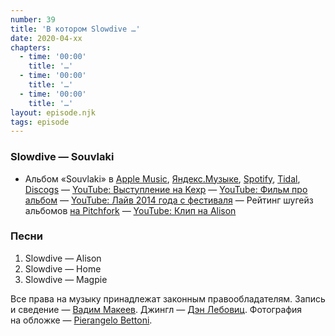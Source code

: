 ```yaml
---
number: 39
title: 'В котором Slowdive …'
date: 2020-04-xx
chapters:
  - time: '00:00'
    title: '…'
  - time: '00:00'
    title: '…'
  - time: '00:00'
    title: '…'
layout: episode.njk
tags: episode
---
```


### Slowdive — Souvlaki

- Альбом «Souvlaki» в
  [Apple Music](https://music.apple.com/album/souvlaki/292885238),
  [Яндекс.Музыке](https://music.yandex.ru/album/160776),
  [Spotify](https://open.spotify.com/album/4i21O3uVh5palcfFhCjlT7),
  [Tidal](https://listen.tidal.com/album/1995308),
  [Discogs](https://www.discogs.com/Slowdive-Souvlaki/master/9478)
— [YouTube: Выступление на Kexp](https://youtu.be/gwgq-IWtcPE)
— [YouTube: Фильм про альбом](https://youtu.be/Sjr6esFXJl4)
— [YouTube: Лайв 2014 года с фестиваля](https://youtu.be/O5iK_mqtJ04)
— Рейтинг шугейз альбомов [на Pitchfork](https://pitchfork.com/features/lists-and-guides/9966-the-50-best-shoegaze-albums-of-all-time/)
— [YouTube: Клип на Alison](https://youtu.be/jkM3M3zGcGE)

### Песни

1. Slowdive — Alison
2. Slowdive — Home
3. Slowdive — Magpie

Все права на музыку принадлежат законным правообладателям. Запись и сведение — [Вадим Макеев](https://twitter.com/pepelsbey). Джингл — [Дэн Лебовиц](https://www.youtube.com/channel/UC38A5qHrlc_Zgua7vL4b96w). Фотография на обложке — [Pierangelo Bettoni](https://unsplash.com/photos/hucFcUCN_2o).

